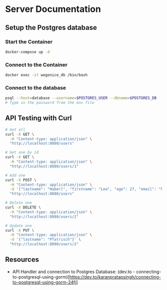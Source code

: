# Server Documentation

## Setup the Postgres database

### Start the Container

```bash
docker-compose up -d
```

### Connect to the Container

```bash
docker exec -it wegonice_db /bin/bash
```

### Connect to the database

```bash
psql --host=database --username=$POSTGRES_USER --dbname=$POSTGRES_DB
# Type in the password from the env file
```

## API Testing with Curl

```bash
# Get all
curl -X GET \
  -H "Content-type: application/json" \
  "http://localhost:8080/users"

# Get one by id
curl -X GET \
  -H "Content-type: application/json" \
  "http://localhost:8080/users/1"

# Add one
curl -X POST \
  -H "Content-type: application/json" \
  -d '{"lastname": "Haberl", "firstname": "Lea", "age": 27, "email": "haberllea1911@gmail.com"}' \
  "http://localhost:8080/users"

# Delete one
curl -X DELETE \
  -H "Content-type: application/json" \
  "http://localhost:8080/users/2"

# Update one
curl -X PUT \
  -H "Content-type: application/json" \
  -d '{"lastname": "Pfatrisch"}' \
  "http://localhost:8080/users/2"
```

## Resources

- API Handler and connection to Postgres Database: (dev.to - connecting-to-postgresql-using-gorm)[https://dev.to/karanpratapsingh/connecting-to-postgresql-using-gorm-24fj]
